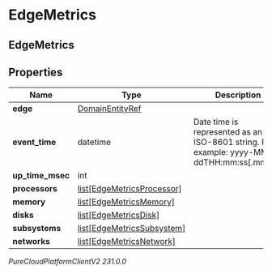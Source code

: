 # EdgeMetrics

## EdgeMetrics

## Properties

|Name | Type | Description | Notes|
|------------ | ------------- | ------------- | -------------|
| **edge** | [DomainEntityRef](DomainEntityRef) |  | [optional] |
| **event_time** | datetime | Date time is represented as an ISO-8601 string. For example: yyyy-MM-ddTHH:mm:ss[.mmm]Z | [optional] |
| **up_time_msec** | int |  | [optional] |
| **processors** | [list[EdgeMetricsProcessor]](EdgeMetricsProcessor) |  | [optional] |
| **memory** | [list[EdgeMetricsMemory]](EdgeMetricsMemory) |  | [optional] |
| **disks** | [list[EdgeMetricsDisk]](EdgeMetricsDisk) |  | [optional] |
| **subsystems** | [list[EdgeMetricsSubsystem]](EdgeMetricsSubsystem) |  | [optional] |
| **networks** | [list[EdgeMetricsNetwork]](EdgeMetricsNetwork) |  | [optional] |



_PureCloudPlatformClientV2 231.0.0_
